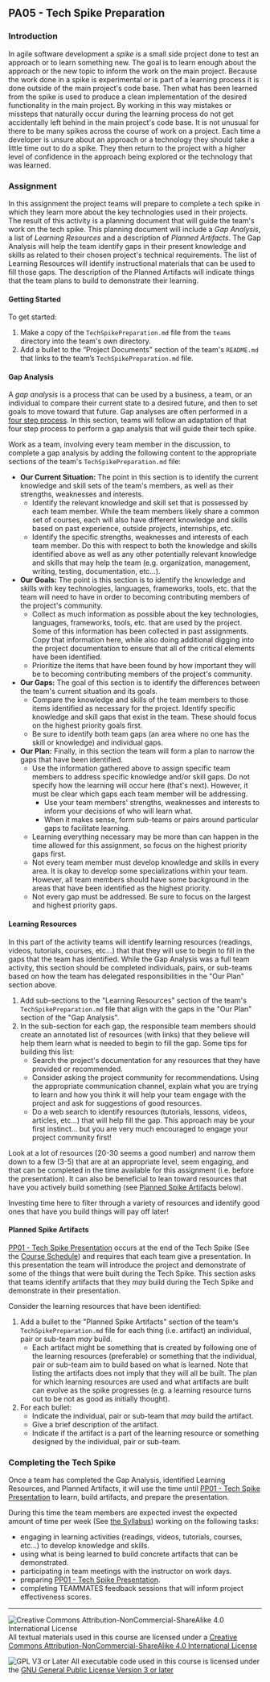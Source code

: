 ## PA05 - Tech Spike Preparation

### Introduction

In agile software development a *spike* is a small side project done to test an approach or to learn something new.  The goal is to learn enough about the approach or the new topic to inform the work on the main project.  Because the work done in a spike is experimental or is part of a learning process it is done outside of the main project's code base. Then what has been learned from the spike is used to produce a clean implementation of the desired functionality in the main project. By working in this way mistakes or missteps that naturally occur during the learning process do not get accidentally left behind in the main project's code base. It is not unusual for there to be many spikes across the course of work on a project.  Each time a developer is unsure about an approach or a technology they should take a little time out to do a spike. They then return to the project with a higher level of confidence in the approach being explored or the technology that was learned.

### Assignment

In this assignment the project teams will prepare to complete a tech spike in which they learn more about the key technologies used in their projects.  The result of this activity is a planning document that will guide the team's work on the tech spike. This planning document will include a *Gap Analysis*, a list of *Learning Resources* and a description of *Planned Artifacts*. The Gap Analysis will help the team identify gaps in their present knowledge and skills as related to their chosen project's technical requirements.  The list of Learning Resources will identify instructional materials that can be used to fill those gaps. The description of the Planned Artifacts will indicate things that the team plans to build to demonstrate their learning.

#### Getting Started

To get started:
1. Make a copy of the `TechSpikePreparation.md` file from the `teams` directory into the team's own directory.
2. Add a bullet to the “Project Documents” section of the team's `README.md` that links to the team’s `TechSpikePreparation.md` file.

#### Gap Analysis

A *gap analysis* is a process that can be used by a business, a team, or an individual to compare their current state to a desired future, and then to set goals to move toward that future. Gap analyses are often performed in a [four step process](https://www.forbes.com/advisor/business/gap-analysis-template/). In this section, teams will follow an adaptation of that four step process to perform a gap analysis that will guide their tech spike.

Work as a team, involving every team member in the discussion, to complete a gap analysis by adding the following content to the appropriate sections of the team's `TechSpikePreparation.md` file:
- **Our Current Situation:** The point in this section is to identify the current knowledge and skill sets of the team's members, as well as their strengths, weaknesses and interests.
  - Identify the relevant knowledge and skill set that is possessed by each team member. While the team members likely share a common set of courses, each will also have different knowledge and skills based on past experience, outside projects, internships, etc.
  - Identify the specific strengths, weaknesses and interests of each team member. Do this with respect to both the knowledge and skills identified above as well as any other potentially relevant knowledge and skills that may help the team (e.g. organization, management, writing, testing, documentation, etc...).
- **Our Goals:** The point is this section is to identify the knowledge and skills with key technologies, languages, frameworks, tools, etc. that the team will need to have in order to becoming contributing members of the project's community.
  - Collect as much information as possible about the key technologies, languages, frameworks, tools, etc. that are used by the project.  Some of this information has been collected in past assignments. Copy that information here, while also doing additional digging into the project documentation to ensure that all of the critical elements have been identified.
  - Prioritize the items that have been found by how important they will be to becoming contributing members of the project's community.
- **Our Gaps:** The goal of this section is to identify the differences between the team's current situation and its goals.
  - Compare the knowledge and skills of the team members to those items identified as necessary for the project. Identify specific knowledge and skill gaps that exist in the team.  These should focus on the highest priority goals first.
  - Be sure to identify both team gaps (an area where no one has the skill or knowledge) and individual gaps.
- **Our Plan:** Finally, in this section the team will form a plan to narrow the gaps that have been identified.
  - Use the information gathered above to assign specific team members to address specific knowledge and/or skill gaps. Do not specify how the learning will occur here (that's next). However, it must be clear which gaps each team member will be addressing.
    - Use your team members' strengths, weaknesses and interests to inform your decisions of who will learn what.
    - When it makes sense, form sub-teams or pairs around particular gaps to facilitate learning.
  - Learning everything necessary may be more than can happen in the time allowed for this assignment, so focus on the highest priority gaps first.
  - Not every team member must develop knowledge and skills in every area. It is okay to develop some specializations within your team. However, all team members should have some background in the areas that have been identified as the highest priority.
  - Not every gap must be addressed.  Be sure to focus on the largest and highest priority gaps.

#### Learning Resources

In this part of the activity teams will identify learning resources (readings, videos, tutorials, courses, etc...) that that they will use to begin to fill in the gaps that the team has identified.  While the Gap Analysis was a full team activity, this section should be completed individuals, pairs, or sub-teams based on how the team has delegated responsibilities in the "Our Plan" section above.

1. Add sub-sections to the "Learning Resources" section of the team's `TechSpikePreparation.md` file that align with the gaps in the "Our Plan" section of the "Gap Analysis".
2. In the sub-section for each gap, the responsible team members should create an annotated list of resources (with links) that they believe will help them learn what is needed to begin to fill the gap. Some tips for building this list:
   - Search the project's documentation for any resources that they have provided or recommended.
   - Consider asking the project community for recommendations. Using the appropriate communication channel, explain what you are trying to learn and how you think it will help your team engage with the project and ask for suggestions of good resources.
   - Do a web search to identify resources (tutorials, lessons, videos, articles, etc...) that will help fill the gap. This approach may be your first instinct... but you are very much encouraged to engage your project community first!

  Look at a lot of resources (20-30 seems a good number) and narrow them down to a few (3-5) that are at an appropriate level, seem engaging, and that can be completed in the time available for this assignment (i.e. before the presentation). It can also be beneficial to lean toward resources that have you actively build something (see [Planned Spike Artifacts](#planned-spike-artifacts) below).
  
  Investing time here to filter through a variety of resources and identify good ones that have you build things will pay off later!

#### Planned Spike Artifacts

[PP01 - Tech Spike Presentation](PP01-TechSpikePresentation.md) occurs at the end of the Tech Spike (See the [Course Schedule](../index.md#comp-491-outline)) and requires that each team give a presentation. In this presentation the team will introduce the project and demonstrate of some of the things that were built during the Tech Spike.  This section asks that teams identify artifacts that they *may* build during the Tech Spike and demonstrate in their presentation.

Consider the learning resources that have been identified:
1. Add a bullet to the "Planned Spike Artifacts" section of the team's `TechSpikePreparation.md` file for each thing (i.e. artifact) an individual, pair or sub-team *may* build.  
   - Each artifact might be something that is created by following one of the learning resources (preferable) or something that the individual, pair or sub-team aim to build based on what is learned. Note that listing the artifacts does not imply that they will all be built. The plan for which learning resources are used and what artifacts are built can evolve as the spike progresses (e.g. a learning resource turns out to be not as good as initially thought).
2. For each bullet:
   - Indicate the individual, pair or sub-team that *may* build the artifact.
   - Give a brief description of the artifact.
   - Indicate if the artifact is a part of the learning resource or something designed by the individual, pair or sub-team.

### Completing the Tech Spike 

Once a team has completed the Gap Analysis, identified Learning Resources, and Planned Artifacts, it will use the time until [PP01 - Tech Spike Presentation](PP01-TechSpikePresentation.md) to learn, build artifacts, and prepare the presentation.

During this time the team members are expected invest the expected amount of time per week (See [the Syllabus](../syllabus.md)) working on the following tasks:
  - engaging in learning activities (readings, videos, tutorials, courses, etc...) to develop knowledge and skills.
  - using what is being learned to build concrete artifacts that can be demonstrated.
  - participating in team meetings with the instructor on work days.
  - preparing [PP01 - Tech Spike Presentation](PP01-TechSpikePresentation.md).
  - completing TEAMMATES feedback sessions that will inform project effectiveness scores.

---

![Creative Commons Attribution-NonCommercial-ShareAlike 4.0 International License](https://i.creativecommons.org/l/by-nc-sa/4.0/88x31.png "Creative Commons Attribution-NonCommercial-ShareAlike 4.0 International License") All textual materials used in this course are licensed under a [Creative Commons Attribution-NonCommercial-ShareAlike 4.0 International License](http://creativecommons.org/licenses/by-nc-sa/4.0/)

![GPL V3 or Later](https://www.gnu.org/graphics/gplv3-or-later-sm.png "GPL V3 or later") All executable code used in this course is licensed under the [GNU General Public License Version 3 or later](https://www.gnu.org/licenses/gpl.txt)
